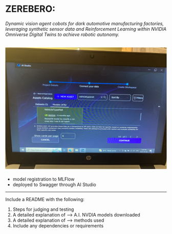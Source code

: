 # ZEREBERO: 
###### Dynamic vision agent cobots for dark automotive manufacturing factories, leveraging synthetic sensor data and Reinforcement Learning within NVIDIA Omniverse Digital Twins to achieve robotic autonomy.
![](https://github.com/lucylow/hpaistudio/blob/main/images/image%20(3).jpeg?raw=true)
--------

- model registration to MLFlow
- deployed to Swagger through AI Studio

-------

Include a README with the following: 

1. Steps for judging and testing 
2. A detailed explanation of --> A.I. NVDIA models downloaded 
3. A detailed explanation of --> methods used
4. Include any dependencies or requirements


